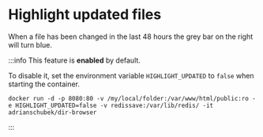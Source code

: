 # Highlight updated files

When a file has been changed in the last 48 hours the grey bar on the right will turn blue.

:::info
This feature is **enabled** by default. 

To disable it, set the environment variable `HIGHLIGHT_UPDATED` to `false` when starting the container. 
```
docker run -d -p 8080:80 -v /my/local/folder:/var/www/html/public:ro -e HIGHLIGHT_UPDATED=false -v redissave:/var/lib/redis/ -it adrianschubek/dir-browser
```
:::